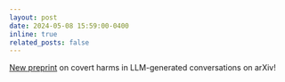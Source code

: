```yaml
---
layout: post
date: 2024-05-08 15:59:00-0400
inline: true
related_posts: false
---
```


<a href='https://arxiv.org/abs/2405.05378'>New preprint</a> on covert harms in LLM-generated conversations on arXiv!



